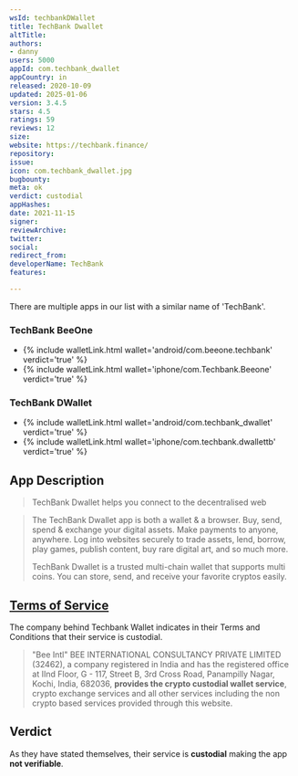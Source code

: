 ```yaml
---
wsId: techbankDWallet
title: TechBank Dwallet
altTitle: 
authors:
- danny
users: 5000
appId: com.techbank_dwallet
appCountry: in
released: 2020-10-09
updated: 2025-01-06
version: 3.4.5
stars: 4.5
ratings: 59
reviews: 12
size: 
website: https://techbank.finance/
repository: 
issue: 
icon: com.techbank_dwallet.jpg
bugbounty: 
meta: ok
verdict: custodial
appHashes: 
date: 2021-11-15
signer: 
reviewArchive: 
twitter: 
social: 
redirect_from: 
developerName: TechBank
features: 

---
```


There are multiple apps in our list with a similar name of 'TechBank'.  

### TechBank BeeOne

- {% include walletLink.html wallet='android/com.beeone.techbank' verdict='true' %}
- {% include walletLink.html wallet='iphone/com.Techbank.Beeone' verdict='true' %}

### TechBank DWallet

- {% include walletLink.html wallet='android/com.techbank_dwallet' verdict='true' %}
- {% include walletLink.html wallet='iphone/com.techbank.dwallettb' verdict='true' %}

## App Description

> TechBank Dwallet helps you connect to the decentralised web

> The TechBank Dwallet app is both a wallet & a browser. Buy, send, spend & exchange your digital assets. Make payments to anyone, anywhere. Log into websites securely to trade assets, lend, borrow, play games, publish content, buy rare digital art, and so much more.
>
> TechBank Dwallet is a trusted multi-chain wallet that supports multi coins. You can store, send, and receive your favorite cryptos easily.

## [Terms of Service](https://techbank.finance/assets/terms/terms-of-service.pdf)

The company behind Techbank Wallet indicates in their Terms and Conditions that their service is custodial.

> "Bee Intl" BEE INTERNATIONAL CONSULTANCY PRIVATE LIMITED (32462), a company registered in India and has the registered office at IInd Floor, G - 117, Street B, 3rd Cross Road, Panampilly Nagar, Kochi, India, 682036, **provides the crypto custodial wallet service**, crypto exchange services and all other services including the non crypto based services provided through this website.

## Verdict

As they have stated themselves, their service is **custodial** making the app **not verifiable**.
